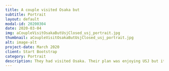 ```yaml
---
title: A couple visited Osaka but
subtitle: Portrait
layout: default
modal-id: 20200304
date: 2020-03-04
img: aCoupleVisitOsakaButUsjClosed_usj_portrait.jpg
thumbnail: aCoupleVisitOsakaButUsjClosed_usj_portrait.jpg
alt: image-alt
project-date: March 2020
client: Start Bootstrap
category: Portrait
description: They had visited Osaka. Their plan was enjoying USJ but it has been closed. I shot them and gave it Kanagawa, Nikon D750 + 70-200/2.8
---
```

